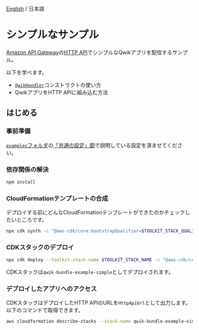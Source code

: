 [English](README.md) / 日本語

# シンプルなサンプル

[Amazon API Gateway](https://aws.amazon.com/api-gateway/)の[HTTP API](https://docs.aws.amazon.com/apigateway/latest/developerguide/http-api.html)でシンプルなQwikアプリを配信するサンプル。

以下を学べます。
- [`QwikHandler`](../../api-docs/markdown/cdk-qwik-bundle.qwikhandler.md)コンストラクトの使い方
- QwikアプリをHTTP APIに組み込む方法

## はじめる

### 事前準備

[`examples`フォルダ](../README_ja.md)の[「共通の設定」節](../README_ja.md#共通の設定)で説明している設定を済ませてください。

### 依存関係の解決

```sh
npm install
```

### CloudFormationテンプレートの合成

デプロイする前にどんなCloudFormationテンプレートができたのかチェックしたいところです。

```sh
npx cdk synth -c "@aws-cdk/core:bootstrapQualifier=$TOOLKIT_STACK_QUALIFIER"
```

### CDKスタックのデプロイ

```sh
npx cdk deploy --toolkit-stack-name $TOOLKIT_STACK_NAME -c "@aws-cdk/core:bootstrapQualifier=$TOOLKIT_STACK_QUALIFIER"
```

CDKスタックは`qwik-bundle-example-simple`としてデプロイされます。

### デプロイしたアプリへのアクセス

CDKスタックはデプロイしたHTTP APIのURLを`HttpApiUrl`として出力します。
以下のコマンドで取得できます。

```sh
aws cloudformation describe-stacks --stack-name qwik-bundle-example-simple --query "Stacks[0].Outputs[?OutputKey=='HttpApiUrl'].OutputValue" --output text
```